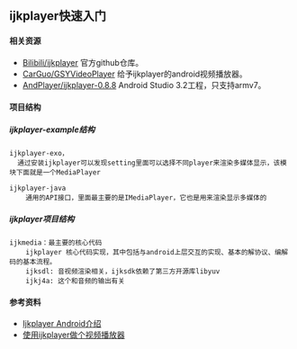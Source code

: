 ## ijkplayer快速入门

#### 相关资源

+ [Bilibili/ijkplayer](https://github.com/Bilibili/ijkplayer) 官方github仓库。
+ [CarGuo/GSYVideoPlayer](https://github.com/CarGuo/GSYVideoPlayer) 给予ijkplayer的android视频播放器。
+ [AndPlayer/ijkplayer-0.8.8](https://github.com/AndPlayer/ijkplayer-0.8.8) Android Studio 3.2工程，只支持armv7。

#### 项目结构

##### ijkplayer-example结构

```
ijkplayer-exo，
  通过安装ijkplayer可以发现setting里面可以选择不同player来渲染多媒体显示，该模块下面就是一个MediaPlayer
  
ijkplayer-java
	通用的API接口，里面最主要的是IMediaPlayer，它也是用来渲染显示多媒体的
```

##### ijkplayer项目结构

```
ijkmedia：最主要的核心代码
	ijkplayer 核心代码实现，其中包括与android上层交互的实现、基本的解协议、编解码的基本流程。
	ijksdl: 音视频渲染相关，ijksdk依赖了第三方开源库libyuv
	ijkj4a: 这个和音频的输出有关
```

#### 参考资料

+ [Ijkplayer Android介绍](https://blog.csdn.net/hack__zsmj/article/details/50734011)
+ [使用ijkplayer做个视频播放器](http://blog.51cto.com/13591594/2084627)





